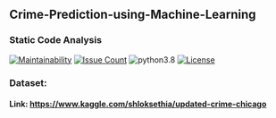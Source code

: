 ﻿## Crime-Prediction-using-Machine-Learning
### Static Code Analysis

[![Maintainability](https://api.codeclimate.com/v1/badges/11e6071a4d7c3544c813/maintainability)](https://codeclimate.com/github/ahmedtariq01/Crime-Prediction-using-Machine-Learning/maintainability)
[![Issue Count](https://codeclimate.com/github/ahmedtariq01/Crime-Prediction-using-Machine-Learning/badges/issue_count.svg)](https://codeclimate.com/github/ahmedtariq01/Crime-Prediction-using-Machine-Learning) 
![python3.8](https://img.shields.io/badge/python-3.8-blue.svg)
[![License](https://img.shields.io/badge/license-MIT-white.svg)](./LICENSE)


### Dataset:
#### Link: https://www.kaggle.com/shloksethia/updated-crime-chicago

